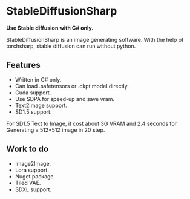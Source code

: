 # StableDiffusionSharp

**Use Stable diffusion with C# only.**

StableDiffusionSharp is an image generating software. With the help of torchsharp, stable diffusion can run without python.

## Features

- Written in C# only.
- Can load .safetensors or .ckpt model directly.
- Cuda support.
- Use SDPA for speed-up and save vram.
- Text2Image support.
- SD1.5 support.

For SD1.5 Text to Image, it cost about 3G VRAM and 2.4 seconds for Generating a 512*512 image in 20 step.

## Work to do 

- Image2Image.
- Lora support.
- Nuget package.
- Tiled VAE.
- SDXL support.
